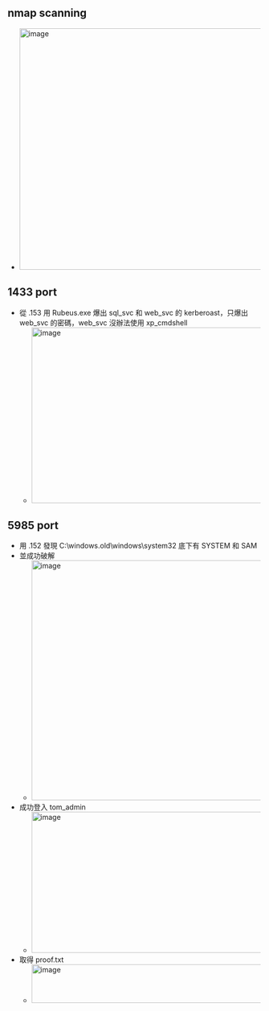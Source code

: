 ## nmap scanning
- <img width="1612" height="481" alt="image" src="https://github.com/user-attachments/assets/8ca91ad6-1da2-4e12-99f8-062af2f0940b" />

## 1433 port
- 從 .153 用 Rubeus.exe 爆出 sql_svc 和 web_svc 的 kerberoast，只爆出 web_svc 的密碼，web_svc 沒辦法使用 xp_cmdshell
  - <img width="1562" height="350" alt="image" src="https://github.com/user-attachments/assets/0478d548-fe55-41df-8e39-0a1a0b5168d1" />

## 5985 port
- 用 .152 發現 C:\windows.old\windows\system32 底下有 SYSTEM 和 SAM
- 並成功破解
  - <img width="1918" height="478" alt="image" src="https://github.com/user-attachments/assets/5c967719-611a-4df3-bb0f-4527c4b4d58c" />
- 成功登入 tom_admin
  - <img width="1918" height="281" alt="image" src="https://github.com/user-attachments/assets/4d656384-0e97-4c7f-bdce-bdf9c19c72a3" />
- 取得 proof.txt
  - <img width="1148" height="77" alt="image" src="https://github.com/user-attachments/assets/d9928dd2-6915-4ad8-bc07-9fa975656d9e" />















































